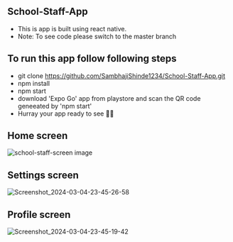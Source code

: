 ## School-Staff-App 
- This is app is built using react native.
- Note: To see code please switch to the master branch

## To run this app follow following steps
- git clone https://github.com/SambhajiShinde1234/School-Staff-App.git
- npm install
- npm start
- download 'Expo Go' app from playstore and scan the QR code geneeated by 'npm start'
- Hurray your app ready  to see 🎉🎉

## Home screen 
![school-staff-screen image](https://github.com/SambhajiShinde1234/School-Staff-App/assets/98042156/e8bc7dd4-9f9c-4104-b3a1-eadc1b2f3070)

## Settings screen 
![Screenshot_2024-03-04-23-45-26-58](https://github.com/SambhajiShinde1234/School-Staff-App/assets/98042156/e40fdf63-0504-4b8d-a86f-4c56ce305df6)

## Profile screen 
![Screenshot_2024-03-04-23-45-19-42](https://github.com/SambhajiShinde1234/School-Staff-App/assets/98042156/9f44162f-f2f7-424c-951c-1e881fbb0882)




